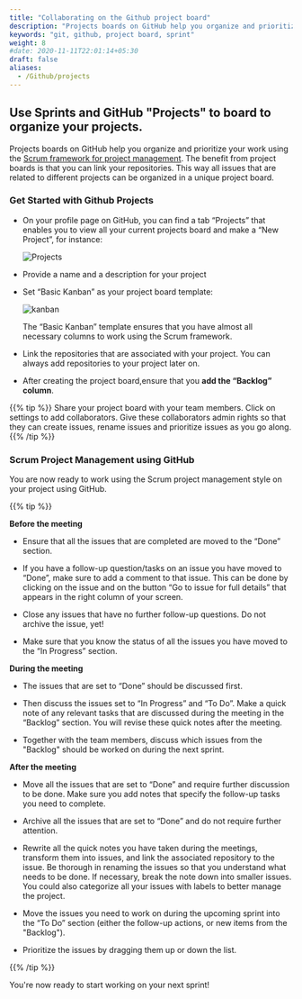 ```yaml
---
title: "Collaborating on the Github project board"
description: "Projects boards on GitHub help you organize and prioritize your work using the Scrum framework for project management."
keywords: "git, github, project board, sprint"
weight: 8
#date: 2020-11-11T22:01:14+05:30
draft: false
aliases:
  - /Github/projects
---
```

## Use Sprints and GitHub "Projects" to board to organize your projects.

Projects boards on GitHub help you organize and prioritize your work using the [Scrum framework for project management](https://tilburgsciencehub.com/learn/scrum). The benefit from project boards is that you can link your repositories. This way all issues that are related to different projects can be organized in a unique project board.

### Get Started with Github Projects
- On your profile page on GitHub, you can find a tab “Projects” that enables you to view all your current projects board and make a “New Project”, for instance:

  ![Projects](../projects.png)

- Provide a name and a description for your project

- Set “Basic Kanban” as your project board template:

  ![kanban](../basicKanban.png)

  The “Basic Kanban” template ensures that you have almost all necessary columns to work using the Scrum framework.

- Link the repositories that are associated with your project. You can always add repositories to your project later on.  

- After creating the project board,ensure that you  **add the “Backlog” column**.

{{% tip %}}
 Share your project board with your team members. Click on settings to add collaborators. Give these collaborators admin rights so that they can create issues, rename issues and prioritize issues as you go along.
{{% /tip %}}

### Scrum Project Management using GitHub
You are now ready to work using the Scrum project management style on your project using GitHub.

{{% tip %}}

**Before the meeting**
- Ensure that all the issues that are completed are moved to the “Done” section.

- If you have a follow-up question/tasks on an issue you have moved to “Done”, make sure to add a comment to that issue. This can be done by clicking on the issue and on the button “Go to issue for full details” that appears in the right column of your screen.

- Close any issues that have no further follow-up questions. Do not archive the issue, yet!

 - Make sure that you know the status of all the issues you have moved to the “In Progress” section.

**During the meeting**

  - The issues that are set to “Done” should be discussed first.

  -  Then discuss the issues set to “In Progress” and “To Do”. Make a quick note of any relevant tasks that are discussed during the meeting in the “Backlog” section. You will revise these quick notes after the meeting.

  - Together with the team members, discuss which issues from the "Backlog" should be worked on during the next sprint.

**After the meeting**

  - Move all the issues that are set to “Done” and require further discussion to be done. Make sure you add notes that specify the follow-up tasks you need to complete.

  - Archive all the issues that are set to “Done” and do not require further attention.

  - Rewrite all the quick notes you have taken during the meetings, transform them into issues, and link the associated repository to the issue. Be thorough in renaming the issues so that you understand what needs to be done. If necessary, break the note down into smaller issues. You could also categorize all your issues with labels to better manage the project.

  - Move the issues you need to work on during the upcoming sprint into the “To Do” section (either the follow-up actions, or new items from the "Backlog").

  - Prioritize the issues by dragging them up or down the list.

{{% /tip %}}

You're now ready to start working on your next sprint!
